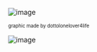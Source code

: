 ![image](https://i.postimg.cc/pXynZsvz/68747470733a2f2f36342e6d656469612e74756d626c722e636f6d2f37323433383331353931343964353665623766313031.png)

<sup><sub>graphic made by dottolonelover4life</sub></sup>

![image](https://64.media.tumblr.com/476b05ccbc2fb11f3e78651a02897ad7/48ede48fcd7747b8-74/s250x400/abbc2446c053be7b8551f8af6d5d65976ffaf897.gifv)
